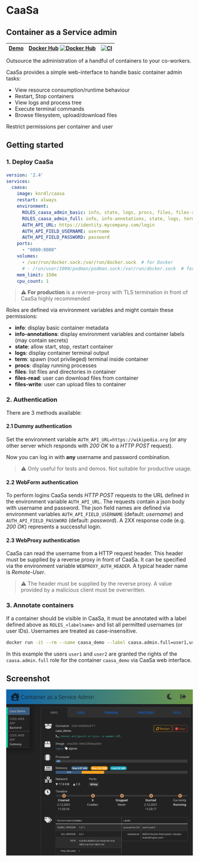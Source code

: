 # CaaSa

## Container as a Service admin

| [Demo](https://knrdl.github.io/caasa/) | [Docker Hub](https://hub.docker.com/r/knrdl/caasa) [![Docker Hub](https://img.shields.io/docker/pulls/knrdl/caasa.svg?logo=docker&style=popout-square)](https://hub.docker.com/r/knrdl/caasa) | [![CI](https://github.com/knrdl/caasa/actions/workflows/docker-image.yml/badge.svg)](https://github.com/knrdl/caasa/actions/workflows/docker-image.yml)
|----------------------------------------|-----------------------------------------------------------------------------------------------------------------------------------------------------------------------------------------------| ----------- |

Outsource the administration of a handful of containers to your co-workers.

CaaSa provides a simple web-interface to handle basic container admin tasks:

* View resource consumption/runtime behaviour
* Restart, Stop containers
* View logs and process tree
* Execute terminal commands
* Browse filesystem, upload/download files

Restrict permissions per container and user

## Getting started

### 1. Deploy CaaSa

```yaml
version: '2.4'
services:
  caasa:
    image: knrdl/caasa
    restart: always
    environment:
      ROLES_caasa_admin_basic: info, state, logs, procs, files, files-read
      ROLES_caasa_admin_full: info, info-annotations, state, logs, term, procs, files, files-read, files-write
      AUTH_API_URL: https://identity.mycompany.com/login
      AUTH_API_FIELD_USERNAME: username
      AUTH_API_FIELD_PASSWORD: password
    ports:
      - "8080:8080"
    volumes:
      - /var/run/docker.sock:/var/run/docker.sock  # for Docker
      # - /run/user/1000/podman/podman.sock:/var/run/docker.sock  # for Podman
    mem_limit: 150m
    cpu_count: 1
```

> :warning: **For production** is a reverse-proxy with TLS termination in front of CaaSa highly recommended

Roles are defined via environment variables and might contain these permissions:

* **info**: display basic container metadata
* **info-annotations**: display environment variables and container labels (may contain secrets)
* **state**: allow start, stop, restart container
* **logs**: display container terminal output
* **term**: spawn (root privileged) terminal inside container
* **procs**: display running processes
* **files**: list files and directories in container
* **files-read**: user can download files from container
* **files-write**: user can upload files to container

### 2. Authentication

There are 3 methods available:

#### 2.1 Dummy authentication

Set the environment variable `AUTH_API_URL=https://wikipedia.org` (or any other server which responds with *200 OK* to a *HTTP POST* request).

 Now you can log in with **any** username and password combination.

> :warning: Only useful for tests and demos. Not suitable for productive usage.

#### 2.2 WebForm authentication

To perform logins CaaSa sends *HTTP POST* requests to the URL defined in the environment variable `AUTH_API_URL`. The requests contain a json body with username and password. The json field names are defined via environment variables `AUTH_API_FIELD_USERNAME` (default: *username*) and `AUTH_API_FIELD_PASSWORD` (default: *password*). A 2XX response code (e.g. *200 OK*) represents a successful login.

#### 2.3 WebProxy authentication

CaaSa can read the username from a HTTP request header. This header must be supplied by a reverse proxy in front of CaaSa. It can be specified via the environment variable `WEBPROXY_AUTH_HEADER`. A typical header name is *Remote-User*.

> :warning: The header must be supplied by the reverse proxy. A value provided by a malicious client must be overwritten.

### 3. Annotate containers

If a container should be visible in CaaSa, it must be annotated with a label defined above as `ROLES_<labelname>` and list all permitted usernames (or user IDs). Usernames are treated as case-insensitive.

```bash
docker run -it --rm --name caasa_demo --label caasa.admin.full=user1,user2 nginx:alpine
```

In this example the users `user1` and `user2` are granted the rights of the `caasa.admin.full` role for the container `caasa_demo` via CaaSa web interface.

## Screenshot

![Screenshot](screenshot.png)
